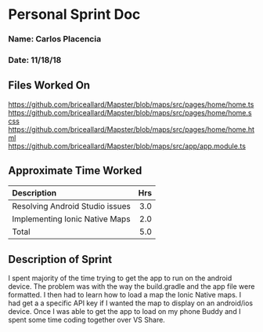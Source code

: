 # Personal Sprint Doc

### Name: Carlos Placencia
### Date: 11/18/18

## Files Worked On

https://github.com/briceallard/Mapster/blob/maps/src/pages/home/home.ts
https://github.com/briceallard/Mapster/blob/maps/src/pages/home/home.scss
https://github.com/briceallard/Mapster/blob/maps/src/pages/home/home.html
https://github.com/briceallard/Mapster/blob/maps/src/app/app.module.ts


## Approximate Time Worked

| Description                     | Hrs  |
| :------------------------------ | ---: |
| Resolving Android Studio issues           | 3.0 |
| Implementing Ionic Native Maps |2.0 |
| Total                           | 5.0  |

## Description of Sprint

I spent majority of the time trying to get the app to run on the android device. The problem was with the way the build.gradle and the app file were
formatted. I then had to learn how to load a map the Ionic Native maps. I had get a a specific API key if I wanted the map to display on an android/ios
device. Once I was able to get the app to load on my phone Buddy and I spent some time coding together over VS Share.
